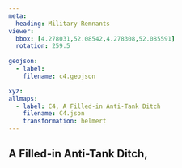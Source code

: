 ```yaml
---
meta:
  heading: Military Remnants
viewer:
  bbox: [4.278031,52.08542,4.278308,52.085591]
  rotation: 259.5
  
geojson:
  - label:
    filename: c4.geojson

xyz:
allmaps:
  - label: C4, A Filled-in Anti-Tank Ditch
    filename: C4.json
    transformation: helmert
---
```


## A Filled-in Anti-Tank Ditch,